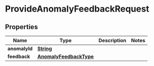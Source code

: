 

# ProvideAnomalyFeedbackRequest


## Properties

| Name | Type | Description | Notes |
|------------ | ------------- | ------------- | -------------|
|**anomalyId** | [**String**](String.md) |  |  |
|**feedback** | [**AnomalyFeedbackType**](AnomalyFeedbackType.md) |  |  |



